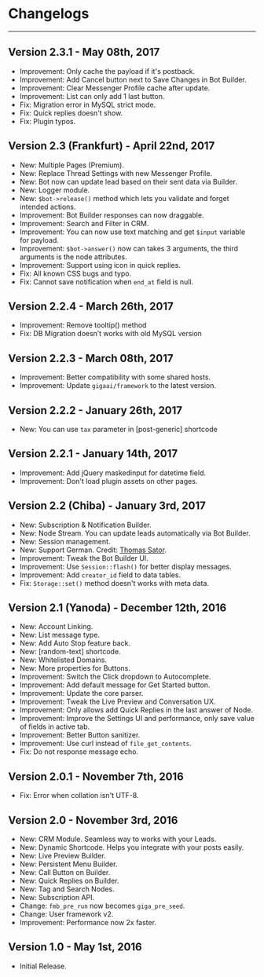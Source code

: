 # Changelogs
---
## Version 2.3.1 - May 08th, 2017
- Improvement: Only cache the payload if it's postback.
- Improvement: Add Cancel button next to Save Changes in Bot Builder.
- Improvement: Clear Messenger Profile cache after update.
- Improvement: List can only add 1 last button.
- Fix: Migration error in MySQL strict mode.
- Fix: Quick replies doesn't show.
- Fix: Plugin typos.

## Version 2.3 (Frankfurt) - April 22nd, 2017
- New: Multiple Pages (Premium).
- New: Replace Thread Settings with new Messenger Profile.
- New: Bot now can update lead based on their sent data via Builder.
- New: Logger module.
- New: `$bot->release()` method which lets you validate and forget intended actions. 
- Improvement: Bot Builder responses can now draggable.
- Improvement: Search and Filter in CRM.
- Improvement: You can now use text matching and get `$input` variable for payload.
- Improvement: `$bot->answer()` now can takes 3 arguments, the third arguments is the node attributes.
- Improvement: Support using icon in quick replies.
- Fix: All known CSS bugs and typo.
- Fix: Cannot save notification when `end_at` field is null.

## Version 2.2.4 - March 26th, 2017
- Improvement: Remove tooltip() method
- Fix: DB Migration doesn’t works with old MySQL version

## Version 2.2.3 - March 08th, 2017
- Improvement: Better compatibility with some shared hosts.
- Improvement: Update `gigaai/framework` to the latest version.
## Version 2.2.2 - January 26th, 2017
- New: You can use `tax` parameter in [post-generic] shortcode

## Version 2.2.1 - January 14th, 2017
- Improvement: Add jQuery maskedinput for datetime field.
- Improvement: Don't load plugin assets on other pages.

## Version 2.2 (Chiba) - January 3rd, 2017
- New: Subscription & Notification Builder.
- New: Node Stream. You can update leads automatically via Bot Builder.
- New: Session management.
- New: Support German. Credit: [Thomas Sator](https://m-factory.de).
- Improvement: Tweak the Bot Builder UI.
- Improvement: Use `Session::flash()` for better  display messages.
- Improvement: Add `creator_id` field to data tables.
- Fix: `Storage::set()` method doesn't works with meta data.

## Version 2.1 (Yanoda) - December 12th, 2016
- New: Account Linking.
- New: List message type.
- New: Add Auto Stop feature back.
- New: [random-text] shortcode.
- New: Whitelisted Domains.
- New: More properties for Buttons.
- Improvement: Switch the Click dropdown to Autocomplete.
- Improvement: Add default message for Get Started button.
- Improvement: Update the core parser.
- Improvement: Tweak the Live Preview and Conversation UX.
- Improvement: Only allows add Quick Replies in the last answer of Node.
- Improvement: Improve the Settings UI and performance, only save value of fields in active tab.
- Improvement: Better Button sanitizer.
- Improvement: Use curl instead of `file_get_contents`.
- Fix: Do not response message echo.

## Version 2.0.1 - November 7th, 2016
- Fix: Error when collation isn't UTF-8.

## Version 2.0 - November 3rd, 2016
- New: CRM Module. Seamless way to works with your Leads.
- New: Dynamic Shortcode. Helps you integrate with your posts easily.
- New: Live Preview Builder.
- New: Persistent Menu Builder.
- New: Call Button on Builder.
- New: Quick Replies on Builder.
- New: Tag and Search Nodes.
- New: Subscription API.
- Change: `fmb_pre_run` now becomes `giga_pre_seed`.
- Change: User framework v2.
- Improvement: Performance now 2x faster.

## Version 1.0 - May 1st, 2016
- Initial Release.